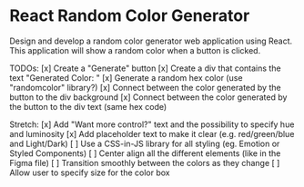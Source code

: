 # React Random Color Generator

Design and develop a random color generator web application using React. This application will show a random color when a button is clicked.

TODOs:
[x] Create a "Generate" button
[x] Create a div that contains the text "Generated Color: <background color hex code>"
[x] Generate a random hex color (use "randomcolor" library?)
[x] Connect between the color generated by the button to the div background
[x] Connect between the color generated by the button to the div text (same hex code)

Stretch:
[x] Add "Want more control?" text and the possibility to specify hue and luminosity
[x] Add placeholder text to make it clear (e.g. red/green/blue and Light/Dark)
[ ] Use a CSS-in-JS library for all styling (eg. Emotion or Styled Components)
[ ] Center align all the different elements (like in the Figma file)
[ ] Transition smoothly between the colors as they change
[ ] Allow user to specify size for the color box
